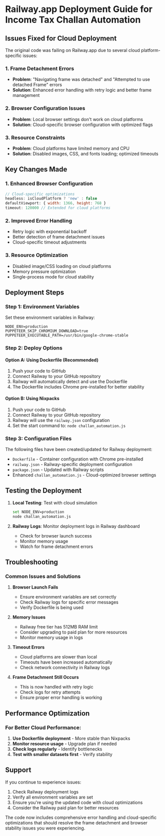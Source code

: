 # Railway.app Deployment Guide for Income Tax Challan Automation

## Issues Fixed for Cloud Deployment

The original code was failing on Railway.app due to several cloud platform-specific issues:

### 1. Frame Detachment Errors
- **Problem**: "Navigating frame was detached" and "Attempted to use detached Frame" errors
- **Solution**: Enhanced error handling with retry logic and better frame management

### 2. Browser Configuration Issues
- **Problem**: Local browser settings don't work on cloud platforms
- **Solution**: Cloud-specific browser configuration with optimized flags

### 3. Resource Constraints
- **Problem**: Cloud platforms have limited memory and CPU
- **Solution**: Disabled images, CSS, and fonts loading; optimized timeouts

## Key Changes Made

### 1. Enhanced Browser Configuration
```javascript
// Cloud-specific optimizations
headless: isCloudPlatform ? 'new' : false
defaultViewport: { width: 1366, height: 768 }
timeout: 120000 // Extended for cloud platforms
```

### 2. Improved Error Handling
- Retry logic with exponential backoff
- Better detection of frame detachment issues
- Cloud-specific timeout adjustments

### 3. Resource Optimization
- Disabled image/CSS loading on cloud platforms
- Memory pressure optimization
- Single-process mode for cloud stability

## Deployment Steps

### Step 1: Environment Variables
Set these environment variables in Railway:

```
NODE_ENV=production
PUPPETEER_SKIP_CHROMIUM_DOWNLOAD=true
PUPPETEER_EXECUTABLE_PATH=/usr/bin/google-chrome-stable
```

### Step 2: Deploy Options

#### Option A: Using Dockerfile (Recommended)
1. Push your code to GitHub
2. Connect Railway to your GitHub repository
3. Railway will automatically detect and use the Dockerfile
4. The Dockerfile includes Chrome pre-installed for better stability

#### Option B: Using Nixpacks
1. Push your code to GitHub
2. Connect Railway to your GitHub repository
3. Railway will use the `railway.json` configuration
4. Set the start command to: `node challan_automation.js`

### Step 3: Configuration Files

The following files have been created/updated for Railway deployment:

- `Dockerfile` - Container configuration with Chrome pre-installed
- `railway.json` - Railway-specific deployment configuration
- `package.json` - Updated with Railway scripts
- Enhanced `challan_automation.js` - Cloud-optimized browser settings

## Testing the Deployment

1. **Local Testing**: Test with cloud simulation
   ```bash
   set NODE_ENV=production
   node challan_automation.js
   ```

2. **Railway Logs**: Monitor deployment logs in Railway dashboard
   - Check for browser launch success
   - Monitor memory usage
   - Watch for frame detachment errors

## Troubleshooting

### Common Issues and Solutions

1. **Browser Launch Fails**
   - Ensure environment variables are set correctly
   - Check Railway logs for specific error messages
   - Verify Dockerfile is being used

2. **Memory Issues**
   - Railway free tier has 512MB RAM limit
   - Consider upgrading to paid plan for more resources
   - Monitor memory usage in logs

3. **Timeout Errors**
   - Cloud platforms are slower than local
   - Timeouts have been increased automatically
   - Check network connectivity in Railway logs

4. **Frame Detachment Still Occurs**
   - This is now handled with retry logic
   - Check logs for retry attempts
   - Ensure proper error handling is working

## Performance Optimization

### For Better Cloud Performance:
1. **Use Dockerfile deployment** - More stable than Nixpacks
2. **Monitor resource usage** - Upgrade plan if needed
3. **Check logs regularly** - Identify bottlenecks
4. **Test with smaller datasets first** - Verify stability

## Support

If you continue to experience issues:

1. Check Railway deployment logs
2. Verify all environment variables are set
3. Ensure you're using the updated code with cloud optimizations
4. Consider the Railway paid plan for better resources

The code now includes comprehensive error handling and cloud-specific optimizations that should resolve the frame detachment and browser stability issues you were experiencing.
